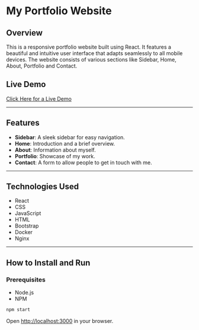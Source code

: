 # My Portfolio Website

## Overview
This is a responsive portfolio website built using React. It features a beautiful and intuitive user interface that adapts seamlessly to all mobile devices. The website consists of various sections like Sidebar, Home, About, Portfolio and Contact.

## Live Demo
[Click Here for a Live Demo](#)

---

## Features
- **Sidebar**: A sleek sidebar for easy navigation.
- **Home**: Introduction and a brief overview.
- **About**: Information about myself.
- **Portfolio**: Showcase of my work.
- **Contact**: A form to allow people to get in touch with me.

---

## Technologies Used
- React
- CSS
- JavaScript
- HTML
- Bootstrap
- Docker
- Nginx

---

## How to Install and Run

### Prerequisites
- Node.js
- NPM


```bash
npm start
```

Open [http://localhost:3000](http://localhost:3000) in your browser.

